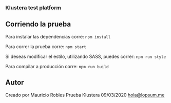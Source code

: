 ### Klustera test platform

## Corriendo la prueba

Para instalar las dependencias corre:
`npm install`

Para correr la prueba corre:
`npm start`

Si deseas modificar el estilo, utilizando SASS, puedes correr:
`npm run style`

Para compilar a producción corre:
`npm run build`

## Autor
Creado por Mauricio Robles
Prueba Klustera
09/03/2020
hola@lopsum.me
